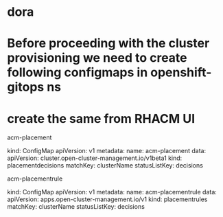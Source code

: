 # dora

# Before proceeding with the cluster provisioning we need to create following configmaps in openshift-gitops ns

# create the same from RHACM UI


acm-placement

kind: ConfigMap
apiVersion: v1
metadata:
  name: acm-placement
data:
  apiVersion: cluster.open-cluster-management.io/v1beta1
  kind: placementdecisions
  matchKey: clusterName
  statusListKey: decisions


acm-placementrule

kind: ConfigMap
apiVersion: v1
metadata:
  name: acm-placementrule
data:
  apiVersion: apps.open-cluster-management.io/v1
  kind: placementrules
  matchKey: clusterName
  statusListKey: decisions
